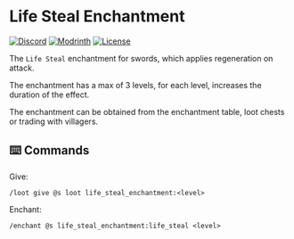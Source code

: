 # Life Steal Enchantment

[![Discord](https://img.shields.io/discord/1327308441324097681?label=discord&color=blue&logo=discord)](https://discord.gg/5UdcDa5xNC)
[![Modrinth](https://img.shields.io/modrinth/dt/ly-life-steal-enchantment?label=modrinth&logo=modrinth)](https://modrinth.com/datapack/ly-life-steal-enchantment)
[![License](https://img.shields.io/github/license/lullaby6/data-packs)](https://github.com/lullaby6/data-packs/blob/main/LICENSE)

The `Life Steal` enchantment for swords, which applies regeneration on attack.

The enchantment has a max of 3 levels, for each level, increases the duration of the effect.

The enchantment can be obtained from the enchantment table, loot chests or trading with villagers.

## ⌨️ Commands

Give:

```mcfunction
/loot give @s loot life_steal_enchantment:<level>
```

Enchant:

```mcfunction
/enchant @s life_steal_enchantment:life_steal <level>
```